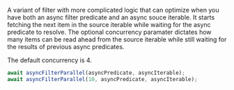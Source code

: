 A variant of filter with more complicated logic that can optimize when you have both an async filter predicate and an
async souce iterable. It starts fetching the next item in the source iterable while waiting for the async predicate
to resolve. The optional concurrency paramater dictates how many items can be read ahead from the source iterable while
still waiting for the results of previous async predicates.

The default concurrency is 4.

```js
await asyncFilterParallel(asyncPredicate, asyncIterable);
await asyncFilterParallel(10, asyncPredicate, asyncIterable);
```
